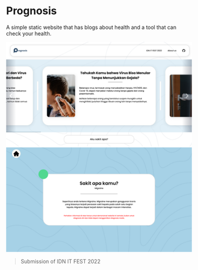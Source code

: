 # Prognosis
A simple static website that has blogs about health and a tool that can check your health.

<img src="./.github/screenshot-main.png"/>
<img src="./.github/screenshot-sakit.png"/>

> Submission of IDN IT FEST 2022

